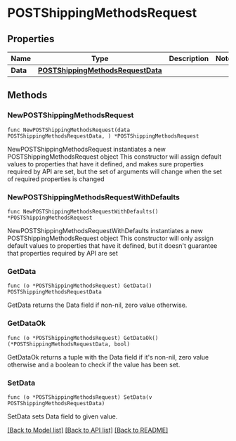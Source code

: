# POSTShippingMethodsRequest

## Properties

Name | Type | Description | Notes
------------ | ------------- | ------------- | -------------
**Data** | [**POSTShippingMethodsRequestData**](POSTShippingMethodsRequestData.md) |  | 

## Methods

### NewPOSTShippingMethodsRequest

`func NewPOSTShippingMethodsRequest(data POSTShippingMethodsRequestData, ) *POSTShippingMethodsRequest`

NewPOSTShippingMethodsRequest instantiates a new POSTShippingMethodsRequest object
This constructor will assign default values to properties that have it defined,
and makes sure properties required by API are set, but the set of arguments
will change when the set of required properties is changed

### NewPOSTShippingMethodsRequestWithDefaults

`func NewPOSTShippingMethodsRequestWithDefaults() *POSTShippingMethodsRequest`

NewPOSTShippingMethodsRequestWithDefaults instantiates a new POSTShippingMethodsRequest object
This constructor will only assign default values to properties that have it defined,
but it doesn't guarantee that properties required by API are set

### GetData

`func (o *POSTShippingMethodsRequest) GetData() POSTShippingMethodsRequestData`

GetData returns the Data field if non-nil, zero value otherwise.

### GetDataOk

`func (o *POSTShippingMethodsRequest) GetDataOk() (*POSTShippingMethodsRequestData, bool)`

GetDataOk returns a tuple with the Data field if it's non-nil, zero value otherwise
and a boolean to check if the value has been set.

### SetData

`func (o *POSTShippingMethodsRequest) SetData(v POSTShippingMethodsRequestData)`

SetData sets Data field to given value.



[[Back to Model list]](../README.md#documentation-for-models) [[Back to API list]](../README.md#documentation-for-api-endpoints) [[Back to README]](../README.md)


